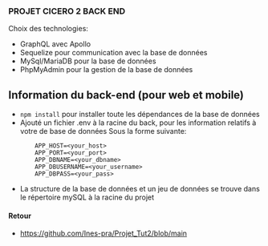 ### PROJET CICERO 2 BACK END

Choix des technologies:
-    GraphQL avec Apollo
-    Sequelize pour communication avec la base de données
-    MySql/MariaDB pour la base de données
-    PhpMyAdmin pour la gestion de la base de données

## Information du back-end (pour web et mobile)

- ``` npm install ``` pour installer toute les dépendances de la base de données
- Ajouté un fichier .env à la racine du back, pour les information relatifs à votre de base de données
    Sous la forme suivante:
    ```
        APP_HOST=<your_host>
        APP_PORT=<your_port>
        APP_DBNAME=<your_dbname>
        APP_DBUSERNAME=<your_username>
        APP_DBPASS=<your_pass>
    ```
- La structure de la base de données et un jeu de données se trouve dans le répertoire mySQL à la racine du projet

#### Retour 
- https://github.com/Ines-pra/Projet_Tut2/blob/main
